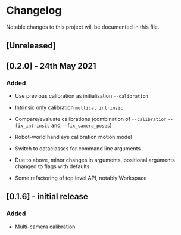# Changelog

Notable changes to this project will be documented in this file.

## [Unreleased]

## [0.2.0] -  24th May 2021

### Added 

- Use previous calibration as initialisation `--calibration`
- Intrinsic only calibration `multical intrinsic`

- Compare/evaluate calibrations (combination of `--calibration` `--fix_intrinsic` and `--fix_camera_poses`)
- Robot-world hand eye calibration motion model

- Switch to dataclasses for command line arguments 
- Due to above, minor changes in arguments, positional arguments changed to flags with defaults 

- Some refactoring of top level API, notably Workspace


## [0.1.6] - initial release

### Added

- Multi-camera calibration


